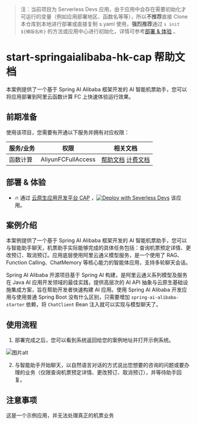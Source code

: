 
> 注：当前项目为 Serverless Devs 应用，由于应用中会存在需要初始化才可运行的变量（例如应用部署地区、函数名等等），所以**不推荐**直接 Clone 本仓库到本地进行部署或直接复制 s.yaml 使用，**强烈推荐**通过 `s init ${模版名称}` 的方法或应用中心进行初始化，详情可参考[部署 & 体验](#部署--体验) 。

# start-springaialibaba-hk-cap 帮助文档

<description>

本案例提供了一个基于 Spring AI Alibaba 框架开发的 AI 智能机票助手，您可以将应用部署到阿里云函数计算 FC 上快速体验运行效果。

</description>


## 前期准备

使用该项目，您需要有开通以下服务并拥有对应权限：

<service>



| 服务/业务 |  权限  | 相关文档 |
| --- |  --- | --- |
| 函数计算 |  AliyunFCFullAccess | [帮助文档](https://help.aliyun.com/product/2508973.html) [计费文档](https://help.aliyun.com/document_detail/2512928.html) |

</service>

<remark>



</remark>

<disclaimers>



</disclaimers>

## 部署 & 体验

<appcenter>
   
- :fire: 通过 [云原生应用开发平台 CAP](https://devs.console.aliyun.com/applications/create?template=start-springaialibaba-hk-cap) ，[![Deploy with Severless Devs](https://img.alicdn.com/imgextra/i1/O1CN01w5RFbX1v45s8TIXPz_!!6000000006118-55-tps-95-28.svg)](https://devs.console.aliyun.com/applications/create?template=start-springaialibaba-hk-cap) 该应用。
   
</appcenter>
<deploy>
    
   
</deploy>

## 案例介绍

<appdetail id="flushContent">

本案例提供了一个基于 Spring AI Alibaba 框架开发的 AI 智能机票助手，您可以与智能助手聊天，机票助手实际能够完成的具体任务包括：查询机票预定详情、更改预订、取消预订。应用底层使用阿里云通义模型服务，是一个使用了 RAG、Function Calling、ChatMemory 等核心能力的智能体应用，支持多轮聊天会话。

Spring AI Alibaba 开源项目基于 Spring AI 构建，是阿里云通义系列模型及服务在 Java AI 应用开发领域的最佳实践，提供高层次的 AI API 抽象与云原生基础设施集成方案，旨在帮助开发者快速构建 AI 应用。使用 Spring AI Alibaba 开发应用与使用普通 Spring Boot 没有什么区别，只需要增加 `spring-ai-alibaba-starter` 依赖，将 `ChatClient` Bean 注入就可以实现与模型聊天了。



</appdetail>

## 使用流程

<usedetail id="flushContent">

1. 部署完成之后，您可以看到系统返回给您的案例地址并打开示例系统。

![图片alt](https://foruda.gitee.com/images/1726307880404008922/9b99200b_1689212.png)

2. 与智能助手开始聊天，以自然语言对话的方式说出您想要的咨询的问题或要办理的业务（仅限查询机票预定详情、更改预订、取消预订），并等待助手回复。


</usedetail>

## 注意事项

<matters id="flushContent">

这是一个示例应用，并无法处理真正的机票业务

</matters>
